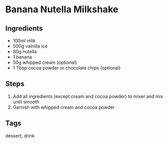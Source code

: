 # Banana Nutella Milkshake

## Ingredients

* 100ml mlik
* 500g valnilla ice
* 80g nutella
* 1 banana
* 50g whipped cream (optional)
* 1 Tbsp cocoa powder or chocolate chips (optional)

## Steps

1. Add all ingredients (except cream and cocoa powder) to mixer and mix until smooth
2. Garnish with whipped cream and cocoa powder 

## Tags
dessert, drink
